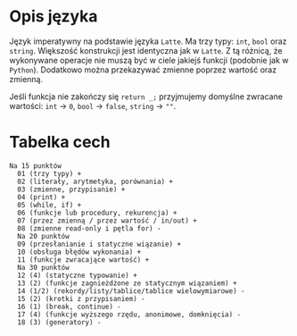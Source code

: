 # Opis języka
Język imperatywny na podstawie języka `Latte`. Ma trzy typy: `int`, `bool` oraz `string`. Większość konstrukcji jest identyczna jak w `Latte`. Z tą różnicą, że wykonywane operacje nie muszą być w ciele jakiejś funkcji (podobnie jak w `Python`). Dodatkowo można przekazywać zmienne poprzez wartość oraz zmienną.

Jeśli funkcja nie zakończy się `return _;` przyjmujemy domyślne zwracane wartości: `int` -> `0`, `bool` -> `false`, `string` -> `""`.
# Tabelka cech
```
Na 15 punktów
  01 (trzy typy) +
  02 (literały, arytmetyka, porównania) +
  03 (zmienne, przypisanie) +
  04 (print) +
  05 (while, if) +
  06 (funkcje lub procedury, rekurencja) +
  07 (przez zmienną / przez wartość / in/out) +
  08 (zmienne read-only i pętla for) -
  Na 20 punktów
  09 (przesłanianie i statyczne wiązanie) +
  10 (obsługa błędów wykonania) +
  11 (funkcje zwracające wartość) +
  Na 30 punktów
  12 (4) (statyczne typowanie) +
  13 (2) (funkcje zagnieżdżone ze statycznym wiązaniem) +
  14 (1/2) (rekordy/listy/tablice/tablice wielowymiarowe) -
  15 (2) (krotki z przypisaniem) -
  16 (1) (break, continue) -
  17 (4) (funkcje wyższego rzędu, anonimowe, domknięcia) -
  18 (3) (generatory) -
```